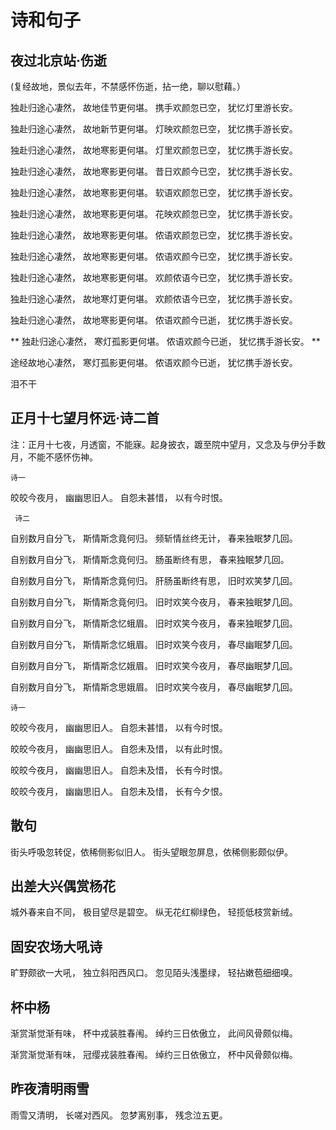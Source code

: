 # 诗和句子
## 夜过北京站·伤逝
(复经故地，景似去年，不禁感怀伤逝，拈一绝，聊以慰藉。）

独赴归途心凄然，
故地佳节更何堪。
携手欢颜忽已空，
犹忆灯里游长安。


独赴归途心凄然，
故地新节更何堪。
灯映欢颜忽已空，
犹忆携手游长安。


独赴归途心凄然，
故地寒影更何堪。
灯里欢颜忽已空，
犹忆携手游长安。


独赴归途心凄然，
故地寒影更何堪。
昔日欢颜今已空，
犹忆携手游长安。


独赴归途心凄然，
故地寒影更何堪。
软语欢颜忽已空，
犹忆携手游长安。


独赴归途心凄然，
故地寒影更何堪。
花映欢颜忽已空，
犹忆携手游长安。


独赴归途心凄然，
故地寒影更何堪。
侬语欢颜忽已空，
犹忆携手游长安。


独赴归途心凄然，
故地寒影更何堪。
侬语欢颜今已空，
犹忆携手游长安。


独赴归途心凄然，
故地寒影更何堪。
欢颜侬语今已空，
犹忆携手游长安。


独赴归途心凄然，
故地寒灯更何堪。
欢颜侬语今已空，
犹忆携手游长安。


独赴归途心凄然，
故地寒影更何堪。
侬语欢颜今已逝，
犹忆携手游长安。

**
独赴归途心凄然，
寒灯孤影更何堪。
侬语欢颜今已逝，
犹忆携手游长安。
**

途经故地心凄然，
寒灯孤影更何堪。
侬语欢颜今已逝，
犹忆携手游长安。

泪不干

## 正月十七望月怀远·诗二首
注：正月十七夜，月透窗，不能寐。起身披衣，踱至院中望月，又念及与伊分手数月，不能不感怀伤神。

    诗一
皎皎今夜月，
幽幽思旧人。
自怨未甚惜，
以有今时恨。

     诗二
自别数月自分飞，
斯情斯念竟何归。
频斩情丝终无计，
春来独眠梦几回。


自别数月自分飞，
斯情斯念竟何归。
肠虽断终有思，
春来独眠梦几回。


自别数月自分飞，
斯情斯念竟何归。
肝肠虽断终有思，
旧时欢笑梦几回。



自别数月自分飞，
斯情斯念竟何归。
旧时欢笑今夜月，
春来独眠梦几回。


自别数月自分飞，
斯情斯念忆蛾眉。
旧时欢笑今夜月，
春来独眠梦几回。


自别数月自分飞，
斯情斯念忆蛾眉。
旧时欢笑今夜月，
春尽幽眠梦几回。

自别数月自分飞，
斯情斯念忆娥眉。
旧时欢笑今夜月，
春尽幽眠梦几回。

自别数月自分飞，
斯情斯念思娥眉。
旧时欢笑今夜月，
春尽幽眠梦几回。

    诗一
皎皎今夜月，
幽幽思旧人。
自怨未甚惜，
以有今时恨。


皎皎今夜月，
幽幽思旧人。
自怨未及惜，
以有此时恨。


皎皎今夜月，
幽幽思旧人。
自怨未及惜，
长有今时恨。

皎皎今夜月，
幽幽思旧人。
自怨未及惜，
长有今夕恨。

## 散句
街头呼吸忽转促，依稀侧影似旧人。
街头望眼忽屏息，依稀侧影颇似伊。

## 出差大兴偶赏杨花
城外春来自不同，
极目望尽是碧空。
纵无花红柳绿色，
轻揽低枝赏新绒。

## 固安农场大吼诗
旷野颇欲一大吼，
独立斜阳西风口。
忽见陌头浅墨绿，
轻拈嫩苞细细嗅。


## 杯中杨
渐赏渐觉渐有味，
杯中戎装胜春闱。
绰约三日依傲立，
此间风骨颇似梅。


渐赏渐觉渐有味，
冠缨戎装胜春闱。
绰约三日依傲立，
杯中风骨颇似梅。
## 昨夜清明雨雪
雨雪又清明，
长嗟对西风。
忽梦离别事，
残念泣五更。
